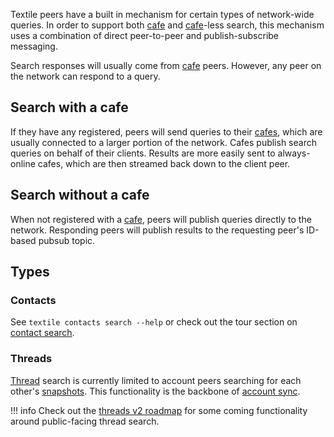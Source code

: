 Textile peers have a built in mechanism for certain types of network-wide queries. In order to support both [cafe](/concepts/cafes) and [cafe](/concepts/cafes)-less search, this mechanism uses a combination of direct peer-to-peer and publish-subscribe messaging.

Search responses will usually come from [cafe](/concepts/cafes) peers. However, any peer on the network can respond to a query.

## Search with a cafe

If they have any registered, peers will send queries to their [cafes](/concepts/cafes), which are usually connected to a larger portion of the network. Cafes publish search queries on behalf of their clients. Results are more easily sent to always-online cafes, which are then streamed back down to the client peer.

## Search without a cafe

When not registered with a [cafe](/concepts/cafes), peers will publish queries directly to the network. Responding peers will publish results to the requesting peer's ID-based pubsub topic.

## Types

### Contacts

See `textile contacts search --help` or check out the tour section on [contact search](/a-tour-of-textile/#search-for-contacts).

### Threads

[Thread](/concepts/threads) search is currently limited to account peers searching for each other's [snapshots](/concepts/threads#snapshots). This functionality is the backbone of [account sync](/concepts/the-wallet#sync).

!!! info
    Check out the [threads v2 roadmap](/concepts/threads/#v2-roadmap) for some coming functionality around public-facing thread search.

<br>
